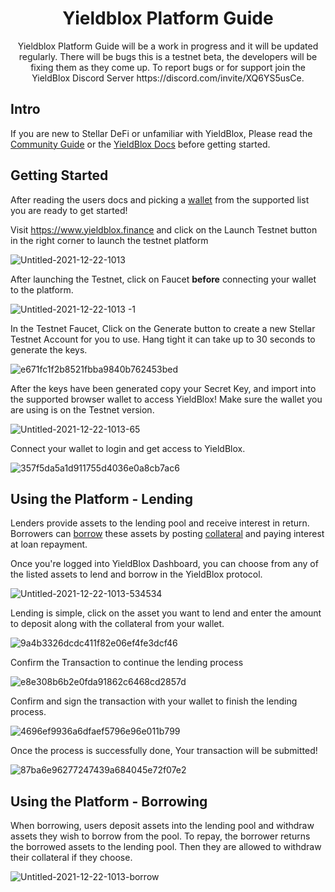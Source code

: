 
<h1 align="center"> Yieldblox Platform Guide </h1>
<p align="center">Yieldblox Platform Guide will be a work in progress and it will be updated regularly. There will be bugs this is a testnet beta, the developers will be fixing them as they come up. To report bugs or for support join the YieldBlox Discord Server https://discord.com/invite/XQ6YS5usCe. </p>

## Intro
If you are new to Stellar DeFi or unfamiliar with YieldBlox, Please read the [Community Guide](https://github.com/theboycoder/Yieldblox-Community-Guide-) or the [YieldBlox Docs](https://docs.ybx.script3.io/user-docs/general) before getting started.


## Getting Started

After reading the users docs and picking a [wallet](https://github.com/theboycoder/Yieldblox-Community-Guide-#getting-started) from the supported list you are ready to get started!

Visit https://www.yieldblox.finance and click on the Launch Testnet button in the right corner to launch the testnet platform

![Untitled-2021-12-22-1013](https://user-images.githubusercontent.com/45983304/150624094-9c3b2fd0-8de0-4ca1-9143-f4d6483cd19b.png)

After launching the Testnet, click on Faucet **before** connecting your wallet to the platform.

![Untitled-2021-12-22-1013 -1](https://user-images.githubusercontent.com/45983304/150624352-088f446c-ce3c-4919-89f6-10c66ee1e2b3.png)

In the Testnet Faucet, Click on the Generate button to create a new Stellar Testnet Account for you to use. Hang tight it can take up to 30 seconds to generate the keys.

![e671fc1f2b8521fbba9840b762453bed](https://user-images.githubusercontent.com/45983304/150624531-db92e7aa-ae31-4fc8-b930-3107f96edb71.png)

After the keys have been generated copy your Secret Key, and import into the supported browser wallet to access YieldBlox! Make sure the wallet you are using is on the Testnet version.

![Untitled-2021-12-22-1013-65](https://user-images.githubusercontent.com/45983304/150624929-dcddb7bc-a466-458b-9b72-af8a4b6949c2.png)

Connect your wallet to login and get access to YieldBlox.

![357f5da5a1d911755d4036e0a8cb7ac6](https://user-images.githubusercontent.com/45983304/150625751-39c071eb-43cd-43cd-9243-c24f5de28a4a.png)

## Using the Platform - Lending
Lenders provide assets to the lending pool and receive interest in return. Borrowers can [borrow](https://docs.ybx.script3.io/user-docs/lending-borrowing/borrowing) these assets by posting [collateral](https://docs.ybx.script3.io/user-docs/lending-borrowing/borrowing#what-is-collateral) and paying interest at loan repayment.

Once you're logged into YieldBlox Dashboard, you can choose from any of the listed assets to lend and borrow in the YieldBlox protocol.

![Untitled-2021-12-22-1013-534534](https://user-images.githubusercontent.com/45983304/150628271-ef11f469-cf20-4e31-884e-f0ecb7986558.png)

Lending is simple, click on the asset you want to lend and enter the amount to deposit along with the collateral from your wallet.

![9a4b3326dcdc411f82e06ef4fe3dcf46](https://user-images.githubusercontent.com/45983304/150628665-c4663447-3883-4bff-b6b7-c7338ccbeaf5.png)

Confirm the Transaction to continue the lending process

![e8e308b6b2e0fda91862c6468cd2857d](https://user-images.githubusercontent.com/45983304/150628704-b133f513-85cd-46a3-8385-5833423617ed.png)

Confirm and sign the transaction with your wallet to finish the lending process.

![4696ef9936a6dfaef5796e96e011b799](https://user-images.githubusercontent.com/45983304/150628775-674a945e-3a34-4ea7-b552-55e2cfc34a2b.png)

Once the process is successfully done, Your transaction will be submitted!

![87ba6e96277247439a684045e72f07e2](https://user-images.githubusercontent.com/45983304/150629406-a57abf7f-3fe9-4d19-b2d7-3e2a456f4860.png)

## Using the Platform - Borrowing

When borrowing, users deposit assets into the lending pool and withdraw assets they wish to borrow from the pool. To repay, the borrower returns the borrowed assets to the lending pool. Then they are allowed to withdraw their collateral if they choose.

![Untitled-2021-12-22-1013-borrow](https://user-images.githubusercontent.com/45983304/150629982-0c29a6fb-1096-437e-bf83-99dba9ce89f3.png)


